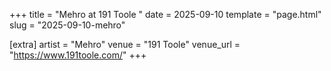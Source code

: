 +++
title = "Mehro at 191 Toole "
date = 2025-09-10
template = "page.html"
slug = "2025-09-10-mehro"

[extra]
artist = "Mehro"
venue = "191 Toole"
venue_url = "https://www.191toole.com/"
+++
